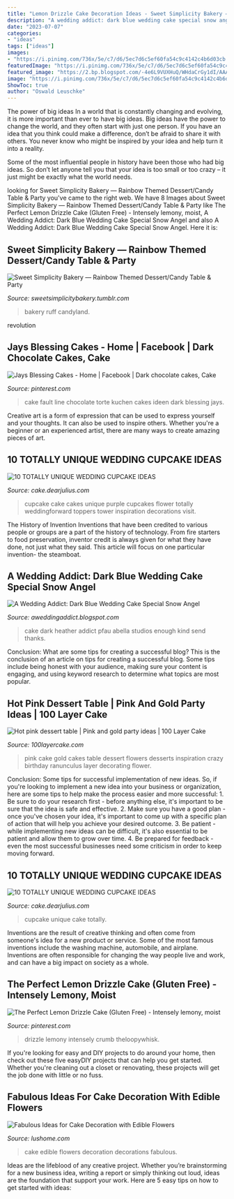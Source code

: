 ```yaml
---
title: "Lemon Drizzle Cake Decoration Ideas - Sweet Simplicity Bakery — Rainbow Themed Dessert/candy Table &amp; Party"
description: "A wedding addict: dark blue wedding cake special snow angel"
date: "2023-07-07"
categories:
- "ideas"
tags: ["ideas"]
images:
- "https://i.pinimg.com/736x/5e/c7/d6/5ec7d6c5ef60fa54c9c4142c4b6d03cb.jpg"
featuredImage: "https://i.pinimg.com/736x/5e/c7/d6/5ec7d6c5ef60fa54c9c4142c4b6d03cb.jpg"
featured_image: "https://2.bp.blogspot.com/-4e6L9VUXHuQ/WHdaCrGy1dI/AAAAAAAAtmM/bJVSoQu3Vqgm6luJlnqHPv5kHQZLBFPeQCLcB/s1600/b.jpg"
image: "https://i.pinimg.com/736x/5e/c7/d6/5ec7d6c5ef60fa54c9c4142c4b6d03cb.jpg"
ShowToc: true
author: "Oswald Leuschke"
---
```



The power of big ideas
In a world that is constantly changing and evolving, it is more important than ever to have big ideas. Big ideas have the power to change the world, and they often start with just one person.
If you have an idea that you think could make a difference, don’t be afraid to share it with others. You never know who might be inspired by your idea and help turn it into a reality.

Some of the most influential people in history have been those who had big ideas. So don’t let anyone tell you that your idea is too small or too crazy – it just might be exactly what the world needs.

	

		
looking for Sweet Simplicity Bakery — Rainbow Themed Dessert/Candy Table &amp; Party you've came to the right web. We have 8 Images about Sweet Simplicity Bakery — Rainbow Themed Dessert/Candy Table &amp; Party like The Perfect Lemon Drizzle Cake (Gluten Free) - Intensely lemony, moist, A Wedding Addict: Dark Blue Wedding Cake Special Snow Angel and also A Wedding Addict: Dark Blue Wedding Cake Special Snow Angel. Here it is:
		
    
## Sweet Simplicity Bakery — Rainbow Themed Dessert/Candy Table &amp; Party

<img loading=lazy src="https://64.media.tumblr.com/bafb43735748aaca41772e6f9895b62e/tumblr_nb6vq75F1K1ty8ibio6_r1_1280.jpg" onerror="this.onerror=null;this.src='https://tse4.mm.bing.net/th?id=OIP.gqSbsBIvpeOIPtMzaJrexwHaLL&amp;pid=15.1';" alt="Sweet Simplicity Bakery — Rainbow Themed Dessert/Candy Table &amp; Party">

_Source: sweetsimplicitybakery.tumblr.com_

>bakery ruff candyland. 

	

revolution

    
## Jays Blessing Cakes - Home | Facebook | Dark Chocolate Cakes, Cake

<img loading=lazy src="https://i.pinimg.com/736x/6d/74/d6/6d74d606800524ac0442c92983bf4bad.jpg" onerror="this.onerror=null;this.src='https://tse2.mm.bing.net/th?id=OIP.gHa64TR43ZMpMKFFDzCaWwHaOW&amp;pid=15.1';" alt="Jays Blessing Cakes - Home | Facebook | Dark chocolate cakes, Cake">

_Source: pinterest.com_

>cake fault line chocolate torte kuchen cakes ideen dark blessing jays. 

	

Creative art is a form of expression that can be used to express yourself and your thoughts. It can also be used to inspire others. Whether you're a beginner or an experienced artist, there are many ways to create amazing pieces of art.

    
## 10 TOTALLY UNIQUE WEDDING CUPCAKE IDEAS

<img loading=lazy src="https://2.bp.blogspot.com/-zWLVk0uLBng/WHdaC42iG0I/AAAAAAAAtmQ/Ch2_zbLRvVscjIIdxwj9f_I9QYNqaR0hgCLcB/s1600/a.jpg" onerror="this.onerror=null;this.src='https://tse4.mm.bing.net/th?id=OIP.XIGUA7Zr4MX5pVws9FsrbQHaLF&amp;pid=15.1';" alt="10 TOTALLY UNIQUE WEDDING CUPCAKE IDEAS">

_Source: cake.dearjulius.com_

>cupcake cake cakes unique purple cupcakes flower totally weddingforward toppers tower inspiration decorations visit. 

	

The History of Invention
Inventions that have been credited to various people or groups are a part of the history of technology. From fire starters to food preservation, inventor credit is always given for what they have done, not just what they said. This article will focus on one particular invention- the steamboat.

    
## A Wedding Addict: Dark Blue Wedding Cake Special Snow Angel

<img loading=lazy src="https://4.bp.blogspot.com/-z_9iRPK_Jcs/T4ms0rCKA3I/AAAAAAAACIA/SrPfDi7EfRM/s1600/white+and+blue+wedding+cake-7.JPG" onerror="this.onerror=null;this.src='https://tse2.mm.bing.net/th?id=OIP.B5-J9iMBSkGEdpY-GTBm8gHaKQ&amp;pid=15.1';" alt="A Wedding Addict: Dark Blue Wedding Cake Special Snow Angel">

_Source: aweddingaddict.blogspot.com_

>cake dark heather addict pfau abella studios enough kind send thanks. 

	

Conclusion: What are some tips for creating a successful blog?
This is the conclusion of an article on tips for creating a successful blog. 
Some tips include being honest with your audience, making sure your content is engaging, and using keyword research to determine what topics are most popular.

    
## Hot Pink Dessert Table | Pink And Gold Party Ideas | 100 Layer Cake

<img loading=lazy src="https://100lclive.s3.amazonaws.com/img/ideas/blog-full/155653.jpg" onerror="this.onerror=null;this.src='https://tse1.mm.bing.net/th?id=OIP.XRvXRpk68buBCwF6z_eXlQHaLH&amp;pid=15.1';" alt="Hot pink dessert table | Pink and gold party ideas | 100 Layer Cake">

_Source: 100layercake.com_

>pink cake gold cakes table dessert flowers desserts inspiration crazy birthday ranunculus layer decorating flower. 

	

Conclusion: Some tips for successful implementation of new ideas.
So, if you're looking to implement a new idea into your business or organization, here are some tips to help make the process easier and more successful: 1. Be sure to do your research first - before anything else, it's important to be sure that the idea is safe and effective. 2. Make sure you have a good plan - once you've chosen your idea, it's important to come up with a specific plan of action that will help you achieve your desired outcome. 3. Be patient - while implementing new ideas can be difficult, it's also essential to be patient and allow them to grow over time. 4. Be prepared for feedback - even the most successful businesses need some criticism in order to keep moving forward. 
    
## 10 TOTALLY UNIQUE WEDDING CUPCAKE IDEAS

<img loading=lazy src="https://2.bp.blogspot.com/-4e6L9VUXHuQ/WHdaCrGy1dI/AAAAAAAAtmM/bJVSoQu3Vqgm6luJlnqHPv5kHQZLBFPeQCLcB/s1600/b.jpg" onerror="this.onerror=null;this.src='https://tse4.mm.bing.net/th?id=OIP.CQuJ7qrC6-_QDYmGq6T9CQHaLF&amp;pid=15.1';" alt="10 TOTALLY UNIQUE WEDDING CUPCAKE IDEAS">

_Source: cake.dearjulius.com_

>cupcake unique cake totally. 

	

Inventions are the result of creative thinking and often come from someone's idea for a new product or service. Some of the most famous inventions include the washing machine, automobile, and airplane. Inventions are often responsible for changing the way people live and work, and can have a big impact on society as a whole.

    
## The Perfect Lemon Drizzle Cake (Gluten Free) - Intensely Lemony, Moist

<img loading=lazy src="https://i.pinimg.com/736x/5e/c7/d6/5ec7d6c5ef60fa54c9c4142c4b6d03cb.jpg" onerror="this.onerror=null;this.src='https://tse3.mm.bing.net/th?id=OIP.hnKQvfRK79YPrrxesIrnswHaLH&amp;pid=15.1';" alt="The Perfect Lemon Drizzle Cake (Gluten Free) - Intensely lemony, moist">

_Source: pinterest.com_

>drizzle lemony intensely crumb theloopywhisk. 

	

If you're looking for easy and DIY projects to do around your home, then check out these five easyDIY projects that can help you get started. Whether you're cleaning out a closet or renovating, these projects will get the job done with little or no fuss.

    
## Fabulous Ideas For Cake Decoration With Edible Flowers

<img loading=lazy src="https://www.lushome.com/wp-content/uploads/2013/07/cake-decoration-edible-decorations-flowers-8.jpg" onerror="this.onerror=null;this.src='https://tse4.mm.bing.net/th?id=OIP.U_hn7oqCOFWpS8F4pIYq3QAAAA&amp;pid=15.1';" alt="Fabulous Ideas for Cake Decoration with Edible Flowers">

_Source: lushome.com_

>cake edible flowers decoration decorations fabulous. 

	

Ideas are the lifeblood of any creative project. Whether you’re brainstorming for a new business idea, writing a report or simply thinking out loud, ideas are the foundation that support your work. Here are 5 easy tips on how to get started with ideas: 

